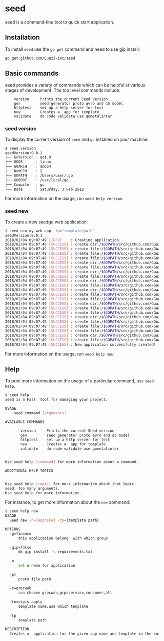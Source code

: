 seed
===

seed is a command-line tool to quick start  application.

## Installation

To install `seed` use the `go get` command and need to use gip install:

```bash
go get github.com/Guazi-inc/seed
```

## Basic commands

seed provides a variety of commands which can be helpful at various stages of development. The top level commands include:

```
    version     Prints the current Seed version
    gen         seed generator proto avro and db model
    httptest    set up a http server for test
    new         Creates a  app for template
    validate    do code validate use gometalinter

```

### seed version

To display the current version of `seed` and `go` installed on your machine:

```bash
$ seed version
seedVersion:0.0.1
├── GoVersion : go1.9
├── GOOS      : linux
├── GOARCH    : amd64
├── NumCPU    : 2
├── GOPATH    : /Users/user/.go
├── GOROOT    : /usr/local/go
├── Compiler  : gc
└── Date      : Saturday, 3 Feb 2018
```
For more information on the usage, run `seed help version`.

### seed new

To create a new seedgo web application:

```bash
$ seed new my-web-app -tp="template/path"
seedVersion:0.0.1
2018/02/04 09:07:49 [INFO]    : Creating application...
2018/02/04 09:07:49 [SUCCESS] : create dir:/$GOPATH/src/github.com/Guazi-inc/seed/explame/
2018/02/04 09:07:49 [SUCCESS] : create file:/$GOPATH/src/github.com/Guazi-inc/seed/explame/.gitgnore
2018/02/04 09:07:49 [SUCCESS] : create file:/$GOPATH/src/github.com/Guazi-inc/seed/explame/.gitlab-ci.yml
2018/02/04 09:07:49 [SUCCESS] : create file:/$GOPATH/src/github.com/Guazi-inc/seed/explame/README.md
2018/02/04 09:07:49 [SUCCESS] : create dir:/$GOPATH/src/github.com/Guazi-inc/seed/explame/cmd/consumer/
2018/02/04 09:07:49 [SUCCESS] : create file:/$GOPATH/src/github.com/Guazi-inc/seed/explame/cmd/consumer/main.go
2018/02/04 09:07:49 [SUCCESS] : create dir:/$GOPATH/src/github.com/Guazi-inc/seed/explame/cmd/grpcserver/
2018/02/04 09:07:49 [SUCCESS] : create file:/$GOPATH/src/github.com/Guazi-inc/seed/explame/cmd/grpcserver/main.go
2018/02/04 09:07:49 [SUCCESS] : create dir:/$GOPATH/src/github.com/Guazi-inc/seed/explame/cmd/grpcweb/
2018/02/04 09:07:49 [SUCCESS] : create file:/$GOPATH/src/github.com/Guazi-inc/seed/explame/cmd/grpcweb/main.go
2018/02/04 09:07:49 [SUCCESS] : create dir:/$GOPATH/src/github.com/Guazi-inc/seed/explame/databases/
2018/02/04 09:07:49 [SUCCESS] : create file:/$GOPATH/src/github.com/Guazi-inc/seed/explame/databases/init-tables.py
2018/02/04 09:07:49 [SUCCESS] : create file:/$GOPATH/src/github.com/Guazi-inc/seed/explame/databases/init.sql
2018/02/04 09:07:49 [SUCCESS] : create dir:/$GOPATH/src/github.com/Guazi-inc/seed/explame/fixtures/apply/
2018/02/04 09:07:49 [SUCCESS] : create file:/$GOPATH/src/github.com/Guazi-inc/seed/explame/fixtures/apply/user.yml
2018/02/04 09:07:49 [SUCCESS] : create file:/$GOPATH/src/github.com/Guazi-inc/seed/explame/gometalinter.json
2018/02/04 09:07:49 [SUCCESS] : create dir:/$GOPATH/src/github.com/Guazi-inc/seed/explame/model/
2018/02/04 09:07:49 [SUCCESS] : create file:/$GOPATH/src/github.com/Guazi-inc/seed/explame/model/user.go
2018/02/04 09:07:49 [SUCCESS] : create file:/$GOPATH/src/github.com/Guazi-inc/seed/explame/model/user_test.go
2018/02/04 09:07:49 [SUCCESS] : create file:/$GOPATH/src/github.com/Guazi-inc/seed/explame/requirements.txt
2018/02/04 09:07:49 [SUCCESS] : create dir:/$GOPATH/src/github.com/Guazi-inc/seed/explame/service/
2018/02/04 09:07:49 [SUCCESS] : create file:/$GOPATH/src/github.com/Guazi-inc/seed/explame/service/preaudit-service.go
2018/02/04 09:07:49 [SUCCESS] : New application successfully created!


```

For more information on the usage, run `seed help new`.

## Help

To print more information on the usage of a particular command, use `seed help`.

```bash
$ seed help
seed is a Fast  tool for managing your project.

USAGE
    seed command [arguments]

AVAILABLE COMMANDS

       version     Prints the current Seed version
       gen         seed generator proto avro and db model
       httptest    set up a http server for test
       new         Creates a  app for template
       validate    do code validate use gometalinter


Use seed help [command] for more information about a command.

ADDITIONAL HELP TOPICS


Use seed help [topic] for more information about that topic.
seed: Too many arguments.
Use seed help for more information.

```

For instance, to get more information about the `new` command:

```bash
$ seed help new
USAGE
  Seed new -n=[appname] -tp=[template path]

OPTIONS
  -g=finance
      this application belong  with which group
  
  -gip=false
      do gip install -v requirements.txt
  
  -n
      set a name for application
  
  -pt
      proto file path
  
  -s=grpcweb
      can choose grpcweb,grpcservice,consumer,all
  
  -tn=eipis-apply
      template name,use which template
  
  -tp
      template path
  
DESCRIPTION
  Creates a  application for the given app name and template in the current directory.
```